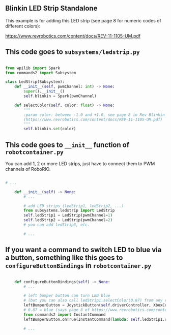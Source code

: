 ## Blinkin LED Strip Standalone
This example is for adding this LED strip (see page 8 for numeric codes of different colors):

https://www.revrobotics.com/content/docs/REV-11-1105-UM.pdf

## This code goes to `subsystems/ledstrip.py`

```python

from wpilib import Spark
from commands2 import Subsystem

class LedStrip(Subsystem):
    def __init__(self, pwmChannel: int) -> None:
        super().__init__()
        self.blinkin = Spark(pwmChannel)

    def selectColor(self, color: float) -> None:
        """
        :param color: between -1.0 and +1.0, see page 8 in Rev Blinkin manual
        (https://www.revrobotics.com/content/docs/REV-11-1105-UM.pdf)
        """
        self.blinkin.set(color)

```

## This code goes to `__init__` function of `robotcontainer.py` 
You can add 1, 2 or more LED strips, just have to connect them to PWM channels of RoboRIO.

```python

# ...

    def __init__(self) -> None:
        # ...

        # add LED strips (ledStrip1, ledStrip2, ...)
        from subsystems.ledstrip import LedStrip
        self.ledStrip1 = LedStrip(pwmChannel=1)
        self.ledStrip2 = LedStrip(pwmChannel=2)
        # you can add ledStrip3, etc.

        # ...

```

## If you want a command to switch LED to blue via a button, something like this goes to `configureButtonBindings` in `robotcontainer.py`
```python

    def configureButtonBindings(self) -> None:
        # ...

        # left bumper button can turn LED blue
        # (but you can also call ledStrip1.selectColor(0.87) from any real command)
        leftBumperButton = JoystickButton(self.driverController, XboxController.Button.kLeftBumper)
        # 0.87 = blue (says page 8 of https://www.revrobotics.com/content/docs/REV-11-1105-UM.pdf)
        from commands2 import InstantCommand
        leftBumperButton.onTrue(InstantCommand(lambda: self.ledStrip1.selectColor(0.87), self.ledStrip1))

        # ...

```

